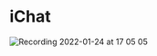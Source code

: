 # iChat

![Recording 2022-01-24 at 17 05 05](https://user-images.githubusercontent.com/57576190/150872744-21b34ade-ffa9-423c-ba7c-7d0b01ae6ba5.gif)
